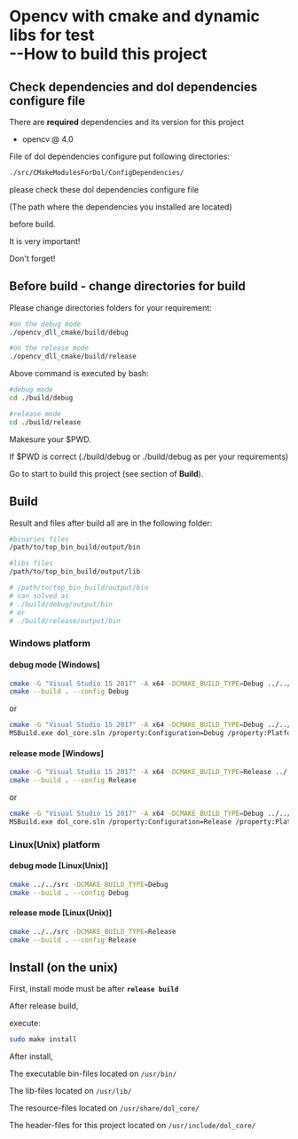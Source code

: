 # Opencv with cmake and dynamic libs for test </br> --How to build this project

## Check dependencies and dol dependencies configure file

There are **required** dependencies and its version for this project

* opencv @ 4.0

File of dol dependencies configure put following directories:

``` Bash
./src/CMakeModulesForDol/ConfigDependencies/
```

please check these dol dependencies configure file

(The path where the dependencies you installed are located)

before build.

It is very important!

Don't forget!

## Before build - change directories for build

Please change directories folders for your requirement:

``` Bash
#on the debug mode
./opencv_dll_cmake/build/debug
```

``` Bash
#on the release mode
./opencv_dll_cmake/build/release
```

Above command is executed by bash:

``` Bash
#debug mode
cd ./build/debug
```

``` Bash
#release mode
cd ./build/release
```

Makesure your $PWD.

If $PWD is correct (./build/debug or ./build/debug as per your requirements)

Go to start to build this project (see section of **Build**).

## Build

Result and files after build all are in the following folder:

``` Bash
#binaries files
/path/to/top_bin_build/output/bin

#libs files
/path/to/top_bin_build/output/lib

# /path/to/top_bin_build/output/bin
# can solved as
# ./build/debug/output/bin
# or
# ./build/release/output/bin
```

### Windows platform

#### debug mode [Windows]

``` Bash
cmake -G "Visual Studio 15 2017" -A x64 -DCMAKE_BUILD_TYPE=Debug ../../src
cmake --build . --config Debug
```

or

``` Bash
cmake -G "Visual Studio 15 2017" -A x64 -DCMAKE_BUILD_TYPE=Debug ../../src
MSBuild.exe dol_core.sln /property:Configuration=Debug /property:Platform=x64
```

#### release mode [Windows]

``` Bash
cmake -G "Visual Studio 15 2017" -A x64 -DCMAKE_BUILD_TYPE=Release ../../src
cmake --build . --config Release
```

or

``` Bash
cmake -G "Visual Studio 15 2017" -A x64 -DCMAKE_BUILD_TYPE=Debug ../../src
MSBuild.exe dol_core.sln /property:Configuration=Release /property:Platform=x64
```

### Linux(Unix) platform

#### debug mode [Linux(Unix)]

``` Bash
cmake ../../src -DCMAKE_BUILD_TYPE=Debug
cmake --build . --config Debug
```

#### release mode [Linux(Unix)]

``` Bash
cmake ../../src -DCMAKE_BUILD_TYPE=Release
cmake --build . --config Release
```

## Install (on the unix)

First, install mode must be after **`release build`**

After release build,

execute:

``` Bash
sudo make install
```

After install,

The executable bin-files located on `/usr/bin/`

The lib-files located on `/usr/lib/`

The resource-files located on `/usr/share/dol_core/`

The header-files for this project located on `/usr/include/dol_core/`

